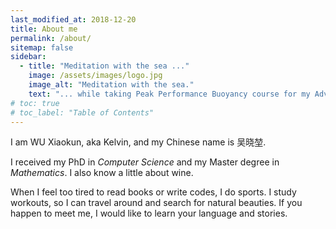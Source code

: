 ```yaml
---
last_modified_at: 2018-12-20
title: About me
permalink: /about/
sitemap: false
sidebar:
  - title: "Meditation with the sea ..."
    image: /assets/images/logo.jpg
    image_alt: "Meditation with the sea."
    text: "... while taking Peak Performance Buoyancy course for my Advanced Open Water Diver certification."
# toc: true
# toc_label: "Table of Contents"
---
```

I am WU Xiaokun, aka Kelvin, and my Chinese name is 吴晓堃.

I received my PhD in *Computer Science* and my Master degree in *Mathematics*.
I also know a little about wine.

When I feel too tired to read books or write codes, I do sports.
I study workouts, so I can travel around and search for natural beauties.
If you happen to meet me, I would like to learn your language and stories.

<!-- I am curious about anything that is unknown to me, and would always like to [try new challenges](/pages/about/fear_nothing).
I am keen on making things from imagination into reality, and on making prototypes towards perfection. -->

<!-- ## Work Experience
I was a _post-doctoral researcher_ at the [Centre for the Analysis of Motion, Entertainment Research and Applications (CAMERA)](https://www.camera.ac.uk/) group of [University of Bath](https://www.bath.ac.uk/), from Mar 2017 to Dec 2018. -->

<!-- ### Programming
I owned my first personal computer (with [Pentium II](https://en.wikipedia.org/wiki/Pentium_II)) in 1998.
Nonetheless, I learn new skills faster than quick changes in technology. -->

<!-- ## Education

I [received my PhD](/pages/about/phd-defended) in _Computer Science_ from [Max-Planck-Institute for Informatics](https://www.mpi-inf.mpg.de/departments/computer-graphics/) and [Saarland University](https://www.uni-saarland.de/en/home.html), where I closely collaborated with Prof. [Hans-Peter Seidel](https://people.mpi-inf.mpg.de/~hpseidel/), [Michael Wand](http://www.staff.uni-mainz.de/wandm/) and [Klaus Hildebrandt](https://graphics.tudelft.nl/~klaus/) on _Computer Graphics_ related topics.

Before that, I received my Master degree in _Mathematics_ from [Zhejiang University](http://www.zju.edu.cn/english/) on _Computer Graphics and Computer Aided Geometric Design (CG&CAGD)_, under the supervision of Prof. [Ligang Liu](http://staff.ustc.edu.cn/~lgliu/). -->

<!-- To tell you how diverse my interests is: I received my Bachelor degree in _Engineering_ from [College of Oenology at Northwest A&F University](http://wine.nwsuaf.edu.cn/), but in the end I decided to [change my career direction](/pages/about/why-not-wine). -->

<!-- ## Sports
Besides research, sports is the most significant part of my life.
I used to play basketball quite a lot, but stopped doing it after a severe injury.
I cannot walk as normal for nearly one year, then I learned Latin American dances and Yoga later for better recovery.
I kept the habit of _going to the gym daily_ since 2010, mainly focused on weightlifting techniques. -->

<!-- ### Workout
My training is more like _scientific experiments_: study human body biology, calculate nutrients balance, make training plans, evaluate performance, etc. -->

<!-- People who treat sports seriously should have been through similar practices. -->
<!-- - this is one of my favorite examples to show that scientific study can help in solving daily life tasks :smile:. -->
<!-- I am good at conducting surveys and experiments due to years of _research training_.
I am also interested in applying my expertise to [performance analysis](/pages/about/clean_openpose.mp4). -->

<!-- ## Life and Misc. -->
<!-- I am a classical music fan - tried to learn violin and piano, but no time to practice. -->

<!-- ### Travel
I like reading history and visiting historical sites to explore cultural differences.
I do _outdoor photography_ and post-processing if it's memorable.

I like keeping close to nature and organized several _hiking & camping_ trips.
In one of my [crazy but well-planned journeys](https://drive.google.com/open?id=1PY-qpkwEc0V5hBueDGillzdWZcw&usp=sharing): I drove nearly 5000 KM in 9 days, finished [three most famous hiking routes in Norway](/pages/about/norway_rocks.jpg), took a [kayak & glacier trekking trip](/pages/about/glacier_kayak.jpg), and did many other activities. -->

<!-- ### Languages and Reading
I am a native Chinese :cn: speaker.
and the tone of my hometown ([Baoding](https://en.wikipedia.org/wiki/Baoding)) is almost the same as standard Chinese.
I am fluency in English :uk: and my German :de: vocabulary is large enough for daily readings.
I learned Spanish :es: and French :fr: grammar in different stages - would like to keep learning. -->

<!-- ### Play Bridge
I am a member of the [World Bridge Federation](http://www.worldbridge.org/) and was in charge of the school's team of my university.
As the team leader, I competed for the [11th World Youth Team Championships (Bangkok 2006)](http://www.worldbridge.org/people/person/?x?qryid=24297), representing schools team of China. -->
